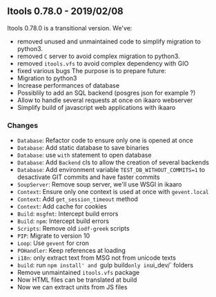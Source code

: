 ## Itools 0.78.0 - 2019/02/08

Itools 0.78.0 is a transitional version.
We've:
 - removed unused and unmaintained code to simplify migration to python3.
 - removed `C` server to avoid complex migration to python3.
 - removed `itools.vfs` to avoid complex dependency with GIO
 - fixed various bugs
The purpose is to prepare future:
 - Migration to python3
 - Increase performances of database
 - Possiblily to add an SQL backend (posgres json for example ?)
 - Allow to handle several requests at once on ikaaro webserver
 - Simplify build of javascript web applications with ikaaro

### Changes
- `Database`: Refactor code to ensure only one is opened at once
- `Database`: Add static database to save binaries
- `Database`: use `with` statement to open database
- `Database`: Add `Backend` cls to allow the creation of several backends
- `Database`: Add environment variable `TEST_DB_WITHOUT_COMMITS=1` to desactivate GIT commits and have faster commits
- `SoupServer`: Remove soup server, we'll use WSGI in ikaaro
- `Context`: Ensure only one context is used at once with `gevent.local`
- `Context`: Add `get_session_timeout` method
- `Context`: Add cache for cookies
- `Build`: `msgfmt`: Intercept build errors
- `Build`: `npm`: Intercept build errors
- `Scripts`: Remove old `iodf-greek` scripts
- `PIP`: Migrate to version 10
- `Loop`: Use `gevent` for cron
- `POHandler`: Keep references at loading
- `i18n`: only extract text from MSG not from unicode texts
- `build`: run `npm install' and `gulp build` only in `ui_dev/` folders
- Remove unmaintained `itools.vfs` package
- Now HTML files can be translated at build
- Now we can extract units from JS files
